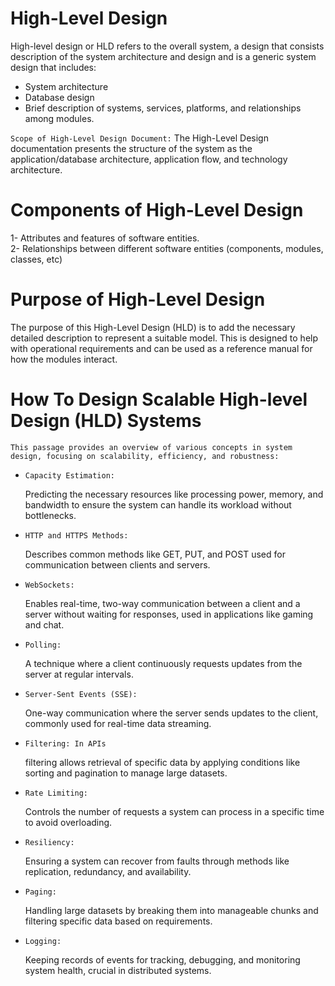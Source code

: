 
# High-Level Design
High-level design or HLD refers to the overall system, a design that consists description of the system architecture and design and is a generic system design that includes:
- System architecture
- Database design
- Brief description of systems, services, platforms, and relationships among modules.

`Scope of High-Level Design Document:` The High-Level Design documentation presents the structure of the system as the application/database architecture, application flow, and technology architecture.

# Components of High-Level Design
1- Attributes and features of software entities.  
2- Relationships between different software entities (components, modules, classes, etc)

# Purpose of High-Level Design
The purpose of this High-Level Design (HLD) is to add the necessary detailed description to represent a suitable model. This is designed to help with operational requirements and can be used as a reference manual for how the modules interact. 

#  How To Design Scalable High-level Design (HLD) Systems
`This passage provides an overview of various concepts in system design, focusing on scalability, efficiency, and robustness:`

- `Capacity Estimation:` 
  
  Predicting the necessary resources like processing power, memory, and bandwidth to ensure the system can handle its workload without bottlenecks.

- `HTTP and HTTPS Methods:`
  
   Describes common methods like GET, PUT, and POST used for communication between clients and servers.

- `WebSockets:` 
 
  Enables real-time, two-way communication between a client and a server without waiting for responses, used in applications like gaming and chat.

- `Polling:`

  A technique where a client continuously requests updates from the server at regular intervals.

- `Server-Sent Events (SSE):`

  One-way communication where the server sends updates to the client, commonly used for real-time data streaming.

- `Filtering: In APIs`
  
   filtering allows retrieval of specific data by applying conditions like sorting and pagination to manage large datasets.

- `Rate Limiting:` 
 
  Controls the number of requests a system can process in a specific time to avoid overloading.

- `Resiliency:`

  Ensuring a system can recover from faults through methods like replication, redundancy, and availability.

- `Paging:` 
   
   Handling large datasets by breaking them into manageable chunks and filtering specific data based on requirements.

- `Logging:` 
  
   Keeping records of events for tracking, debugging, and monitoring system health, crucial in distributed systems.
